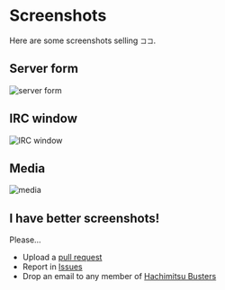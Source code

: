 # Screenshots

Here are some screenshots selling `ココ`.

## Server form
![server form](https://cloud.githubusercontent.com/assets/499192/7789162/85ebe892-0257-11e5-93a4-f328b2b447a3.png)

## IRC window
![IRC window](https://cloud.githubusercontent.com/assets/499192/7789163/86044e28-0257-11e5-83e5-af8f17967ed7.png)

## Media
![media](https://cloud.githubusercontent.com/assets/499192/7789168/b234ef48-0257-11e5-89d4-a8723bf37f2a.png)

## I have better screenshots!

Please...

* Upload a [pull request](https://github.com/hachibasu/koko/pulls)
* Report in [Issues](https://github.com/hachibasu/koko/issues)
* Drop an email to any member of [Hachimitsu Busters](http://hachibasu.github.io)
